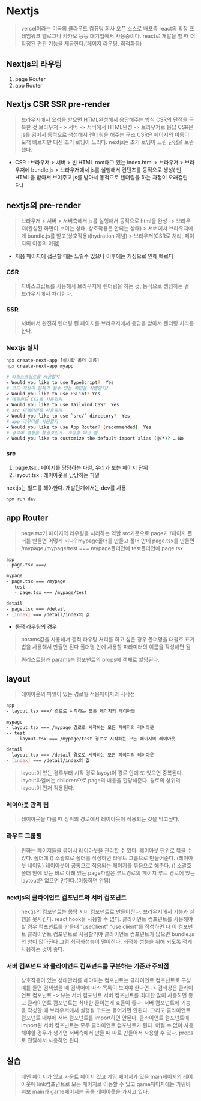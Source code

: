 # Nextjs
> vercel이라는 미국의 클라우드 컴퓨팅 회사 
> 오픈 소스로 배포중
> react의 확장 프레임워크
> 벨로그나 카카오 등등 대기업에서 사용중이다.
> react로 개발을 할 때 더 확정된 편환 기능을 제공한다.(페이지 라우팅, 최적화등)

## Nextjs의 라우팅
1. page Router
2. app Router

## Nextjs CSR SSR pre-render
> 브라우저에서 요청을 받으면 HTML완성해서 응답해주는 방식
> CSR의 단점을 극복한 것
> 브라우저 - > 서버 -> 서버에서 HTML완성 -> 브라우저로 응답
> CSR은 js를 읽어서 동적으로 생성해서 렌더링을 해주는 구조
> CSR은 페이지의 이동이 모척 빠르지만 대신 초기 로딩이 느리다.
> nextjs는 초기 로딩이 느린 단점을 보완했다.
- CSR : 브라우저 > 서버 > 빈 HTML root태그 있는 index.html > 브라우저 > 브라우저에 bundle.js > 브라우저에서 js를 실행해서 컨텐츠를 동적으로 생성( 빈 HTML을 받아서 보여주고 js를 받아서 동적으로 렌더링을 하는 과정이 오래걸린다.)

## nextjs의 pre-render
> 브라우저 > 서버 > 서버측에서 js를 실행해서 동적으로 html을 완성 -> 브라우저(완성된 화면이 보이는 상태, 상호작용은 안되는 상태) > 서버에서 브라우저에게 bundle.js를 받고(상호작용)(hydration 개념) > 브라우저(CSR로 처리, 페이지의 이동의 이점)
- 처음 페이지에 접근할 때는 느릴수 있으나 이후에는 캐싱으로 인해 빠르다

### CSR
> 자바스크립트를 사용해서 브라우저에 렌더링을 하는 것, 동적으로 생성하는 걸 브라우저에서 차리한다.

### SSR
> 서버에서 완전히 렌더링 된 페이지를 브라우저에서 응답을 받아서 렌더링 처리를 한다.

### Nextjs 설치
```sh
npx create-next-app [설치할 폴더 이름]
npx create-next-app myapp

# 타입스크립트를 사용할지 
✔ Would you like to use TypeScript?  Yes
# 코드 작성이 문제가 될수 있는 패턴을 식별할지?
✔ Would you like to use ESLint? Yes
# 테일윈드 CSS를 사용할지
✔ Would you like to use Tailwind CSS?  Yes
# src 디렉터리를 사용할지
✔ Would you like to use `src/` directory?  Yes
# app 라우터를 사용할지
✔ Would you like to use App Router? (recommended)  Yes
# 경로에 별칭을 붙일것인가. 개발할 때만 씀
✔ Would you like to customize the default import alias (@/*)? … No 

```

### src
1. page.tsx : 페이지를 담당하는 파일, 우리가 보는 페이지 단위
2. layout.tsx : 레이아웃을 담당하는 파일

nextjs는 빌드를 해야한다.
개발단계에서는 dev를 사용
```sh
npm run dev
```

## app Router
> page.tsx가 페이지의 라우팅을 처리하는 역할
> src기준으로 page가 /페이지
> 폴더를 만들면 어떻게 되나?
> mypage폴더를 만들고 폴더 안에 page.tsx를 만들면 
> /mypage
> /mypage/test === mypage폴더안에 test폴더안에 page.tsx

```sh
app
- page.tsx ===/

mypage
- page.tsx === /mypage
-- test
   - page.tsx === /mypage/test

detail
- page.tsx === /detail
- [index] === /detail/index의 값
```

- 동적 라우팅의 경우
> params값을 사용해서 동적 라우팅 처리를 하고 싶은 경우
> 폴더명을 대괄호 표기볍을 사용해서 만들면 된다
> 폴더명 안에 사용할 파라미터의 이름을 작성해면 됨


> 쿼리스트링과 params는 컴포넌트의 props에 객체로 할당된다.

## layout
> 레이아웃의 파일이 있는 경로붵 적용페이지의 시작점
```sh
app
- layout.tsx ===/ 경로로 시작하는 모든 페이지의 레이아웃

mypage
- layout.tsx === /mypage 경로로 시작하는 모든 페이지의 레이아웃
-- test
   - layout.tsx === /mypage/test 경로로 시작하는 모든 페이지의 레이아웃

detail
- layout.tsx === /detail 경로로 시작하는 모든 페이지의 레이아웃
- [index] === /detail/index의 값
```

> layout이 있는 경루부터 시작 경로 layoyt이 경로 안에 또 있으면 중복된다.
> layout파일에는 children으로 page의 내용을 할당해준다.
> 경로의 상위의 layout이 먼저 적용된다.


### 레이아웃 관리 팁
> 레이아웃을 다룰 때 상위의 경로에서 레이아웃이 적용되는 것을 막고싶다.

### 라우트 그룹핑
> 원하는 페이지들을 묶어서 레이아웃을 관리할 수 있다.
> 레이아웃 단위로 묶을 수 있다.
> 폴더에 () 소괄호로 폴더를 작성하면 라우트 그룹으로 만들어준다.
> (레이아웃 네이밍) 레이아웃이 공통으로 적용되는 페이지를 묶음으로 해준다.
> () 소괄호 폴더 안에 있는 바로 아래 있는 page파일은 루트경로의 페이지
> 루트 경로에 있는 laytout은 없으면 안된다.(이동하면 안됨)

### nextjs의 클라이언트 컴포넌트와 서버 컴포넌트
> nextjs의 컴포넌트는 몽땅 서버 컴포넌트로 만들어진다.
> 브라우저에서 기능과 실행을 못시킨다.
> react hook을 사용할 수 없다.
> 클라이언트 컴포넌트를 사용해야할 경우 컴포넌트를 만들때 "useClient"
> "use client"를 작성하면 나 이 컴포넌트 클라이언트 컴포넌트로 사용할거야 
> 클라이언트 컴포넌트가 많으면 bundle.js의 양이 많아진다
> 그럼 최적화성능이 떨어진다.
> 최적화 성능을 위해 되도록 적게 사용하는 것이 좋다.

### 서버 컴포넌트 와 클라이언트 컴포넌트를 구분하는 기준과 주의점
> 상호작용이 있는 상태관리를 해야하는 컴포넌트는 클라이언트 컴포넌트로 구성
> 예를 들면 검색했을 때 검색어에 따라 목록이 보여야 한다면 -> 검색창은 클라이언트 컴포넌트 -> 뷰는 서버 컴포넌트
> 서버 컴포넌트를 최대한 많이 사용하면 좋고
> 클라이언트 컴포넌트는 최대한 줄이는게 효율이 좋다.
> 서버 컴포넌트에 기능을 작성할 때 브라우저에서 실행될 코드는 들어가면 안된다.
> 그리고 클라이언트 컴포넌트 내부에 서버 컴포넌트를 import하면 안된다. 클라이언트 컴포넌트에 import된 서버 컴포넌트는 모두 클라이언트 컴포넌트가 된다.
> 어쩔 수 없이 사용해야할 경우가 생기면 서버측에서 만들 때 따로 만들어서 사용할 수 있다.
> props로 전달해서 사용하면 된다.


## 실습
> 메인 페이지가 있고
> 카운트 페이지 있고 
> 게임 페이지가 있음
> main페이지의 레이아웃에 link컴포넌트로 모든 페이지로 이동할 수 있고
> game페이지에는 가위바위보
> main과 game페이지는 공통 레이아웃을 가지고 있다.
